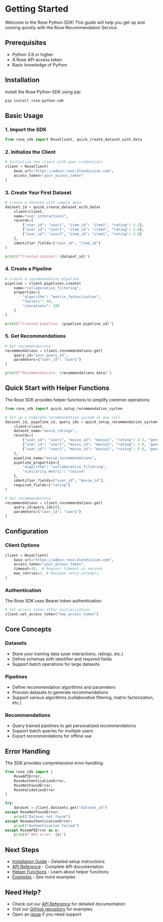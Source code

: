 # Getting Started

Welcome to the Rose Python SDK! This guide will help you get up and running quickly with the Rose Recommendation Service.

## Prerequisites

- Python 3.8 or higher
- A Rose API access token
- Basic knowledge of Python

## Installation

Install the Rose Python SDK using pip:

```bash
pip install rose-python-sdk
```

## Basic Usage

### 1. Import the SDK

```python
from rose_sdk import RoseClient, quick_create_dataset_with_data
```

### 2. Initialize the Client

```python
# Initialize the client with your credentials
client = RoseClient(
    base_url="https://admin.rose.blendvision.com",
    access_token="your_access_token"
)
```

### 3. Create Your First Dataset

```python
# Create a dataset with sample data
dataset_id = quick_create_dataset_with_data(
    client=client,
    name="user_interactions",
    records=[
        {"user_id": "user1", "item_id": "item1", "rating": 4.5},
        {"user_id": "user1", "item_id": "item2", "rating": 3.0},
        {"user_id": "user2", "item_id": "item1", "rating": 5.0}
    ],
    identifier_fields=["user_id", "item_id"]
)

print(f"Created dataset: {dataset_id}")
```

### 4. Create a Pipeline

```python
# Create a recommendation pipeline
pipeline = client.pipelines.create(
    name="collaborative_filtering",
    properties={
        "algorithm": "matrix_factorization",
        "factors": 50,
        "iterations": 100
    }
)

print(f"Created pipeline: {pipeline.pipeline_id}")
```

### 5. Get Recommendations

```python
# Get recommendations
recommendations = client.recommendations.get(
    query_id="your_query_id",
    parameters={"user_id": "user1"}
)

print(f"Recommendations: {recommendations.data}")
```

## Quick Start with Helper Functions

The Rose SDK provides helper functions to simplify common operations:

```python
from rose_sdk import quick_setup_recommendation_system

# Set up a complete recommendation system in one call
dataset_id, pipeline_id, query_ids = quick_setup_recommendation_system(
    client=client,
    dataset_name="movie_ratings",
    records=[
        {"user_id": "user1", "movie_id": "movie1", "rating": 4.5, "genre": "action"},
        {"user_id": "user1", "movie_id": "movie2", "rating": 3.0, "genre": "comedy"},
        {"user_id": "user2", "movie_id": "movie1", "rating": 5.0, "genre": "action"}
    ],
    pipeline_name="movie_recommendations",
    pipeline_properties={
        "algorithm": "collaborative_filtering",
        "similarity_metric": "cosine"
    },
    identifier_fields=["user_id", "movie_id"],
    required_fields=["rating"]
)

# Get recommendations
recommendations = client.recommendations.get(
    query_id=query_ids[0],
    parameters={"user_id": "user1"}
)
```

## Configuration

### Client Options

```python
client = RoseClient(
    base_url="https://admin.rose.blendvision.com",
    access_token="your_access_token",
    timeout=30,  # Request timeout in seconds
    max_retries=3  # Maximum retry attempts
)
```

### Authentication

The Rose SDK uses Bearer token authentication:

```python
# Set access token after initialization
client.set_access_token("new_access_token")
```

## Core Concepts

### Datasets
- Store your training data (user interactions, ratings, etc.)
- Define schemas with identifier and required fields
- Support batch operations for large datasets

### Pipelines
- Define recommendation algorithms and parameters
- Process datasets to generate recommendations
- Support various algorithms (collaborative filtering, matrix factorization, etc.)

### Recommendations
- Query trained pipelines to get personalized recommendations
- Support batch queries for multiple users
- Export recommendations for offline use

## Error Handling

The SDK provides comprehensive error handling:

```python
from rose_sdk import (
    RoseAPIError,
    RoseAuthenticationError,
    RoseNotFoundError,
    RoseValidationError
)

try:
    dataset = client.datasets.get("dataset_id")
except RoseNotFoundError:
    print("Dataset not found")
except RoseAuthenticationError:
    print("Authentication failed")
except RoseAPIError as e:
    print(f"API error: {e}")
```

## Next Steps

- [Installation Guide](installation.md) - Detailed setup instructions
- [API Reference](api-reference/overview.md) - Complete API documentation
- [Helper Functions](examples/helper-functions.md) - Learn about helper functions
- [Examples](examples/basic-examples.md) - See more examples

## Need Help?

- Check out our [API Reference](api-reference/overview.md) for detailed documentation
- Visit our [GitHub repository](https://github.com/luli0034/rose-python-sdk) for examples
- Open an [issue](https://github.com/luli0034/rose-python-sdk/issues) if you need support

